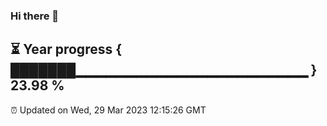 ### Hi there 👋
⏳ Year progress { ███████▁▁▁▁▁▁▁▁▁▁▁▁▁▁▁▁▁▁▁▁▁▁▁ } 23.98 %
---
⏰ Updated on Wed, 29 Mar 2023 12:15:26 GMT

